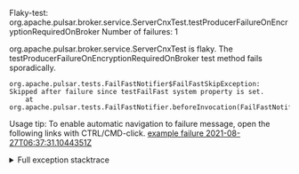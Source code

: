         
Flaky-test: org.apache.pulsar.broker.service.ServerCnxTest.testProducerFailureOnEncryptionRequiredOnBroker
Number of failures: 1

org.apache.pulsar.broker.service.ServerCnxTest is flaky. The testProducerFailureOnEncryptionRequiredOnBroker test method fails sporadically.

```
org.apache.pulsar.tests.FailFastNotifier$FailFastSkipException: Skipped after failure since testFailFast system property is set.
	at org.apache.pulsar.tests.FailFastNotifier.beforeInvocation(FailFastNotifier.java:88)

```

Usage tip: To enable automatic navigation to failure message, open the following links with CTRL/CMD-click.
[example failure 2021-08-27T06:37:31.1044351Z](https://github.com/apache/pulsar/runs/3440411059?check_suite_focus=true#step:9:1885)


<details>
<summary>Full exception stacktrace</summary>
<code><pre>
org.apache.pulsar.tests.FailFastNotifier$FailFastSkipException: Skipped after failure since testFailFast system property is set.
	at org.apache.pulsar.tests.FailFastNotifier.beforeInvocation(FailFastNotifier.java:88)

</pre></code>
</details>

